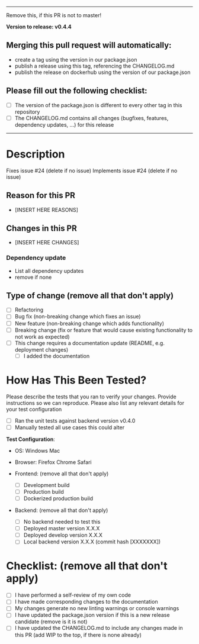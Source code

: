 ---------------------------------------------
Remove this, if this PR is not to master!

<b>Version to release: v0.4.4</b>

## Merging this pull request will automatically:
- create a tag using the version in our package.json
- publish a release using this tag, referencing the CHANGELOG.md
- publish the release on dockerhub using the version of our package.json

## Please fill out the following checklist:
- [ ] The version of the package.json is different to every other tag in this repository
- [ ] The CHANGELOG.md contains all changes (bugfixes, features, dependency updates, ...) for this release
----------------------------

# Description

Fixes issue #24 (delete if no issue)
Implements issue #24 (delete if no issue)

## Reason for this PR
- [INSERT HERE REASONS]

## Changes in this PR
- [INSERT HERE CHANGES]

### Dependency update
- List all dependency updates
- remove if none

## Type of change (remove all that don't apply)
- [ ] Refactoring
- [ ] Bug fix (non-breaking change which fixes an issue)
- [ ] New feature (non-breaking change which adds functionality)
- [ ] Breaking change (fix or feature that would cause existing functionality to not work as expected)
- [ ] This change requires a documentation update (README, e.g. deployment changes)
  - [ ] I added the documentation
# How Has This Been Tested?

Please describe the tests that you ran to verify your changes. Provide instructions so we can reproduce. Please also list any relevant details for your test configuration

- [ ] Ran the unit tests against backend version v0.4.0
- [ ] Manually tested all use cases this could alter

**Test Configuration**:
- OS: Windows Mac
- Browser: Firefox Chrome Safari

- Frontend: (remove all that don't apply)
  - [ ] Development build
  - [ ] Production build
  - [ ] Dockerized production build
- Backend: (remove all that don't apply)
  - [ ] No backend needed to test this
  - [ ] Deployed master version X.X.X
  - [ ] Deployed develop version X.X.X
  - [ ] Local backend version X.X.X (commit hash [XXXXXXX])

# Checklist: (remove all that don't apply)

- [ ] I have performed a self-review of my own code
- [ ] I have made corresponding changes to the documentation
- [ ] My changes generate no new linting warnings or console warnings
- [ ] I have updated the package.json version if this is a new release candidate (remove is it is not)
- [ ] I have updated the CHANGELOG.md to include any changes made in this PR (add WIP to the top, if there is none already)